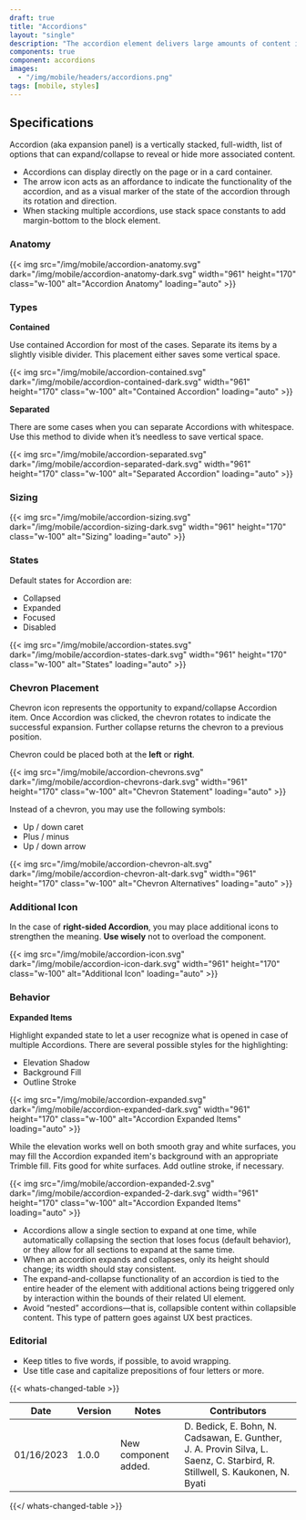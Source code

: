 ```yaml
---
draft: true
title: "Accordions"
layout: "single"
description: "The accordion element delivers large amounts of content in a small space through progressive disclosure."
components: true
component: accordions
images:
  - "/img/mobile/headers/accordions.png"
tags: [mobile, styles]
---
```



## Specifications

Accordion (aka expansion panel) is a vertically stacked, full-width, list of options that can expand/collapse to reveal or hide more associated content.

- Accordions can display directly on the page or in a card container.
- The arrow icon acts as an affordance to indicate the functionality of the accordion, and as a visual marker of the state of the accordion through its rotation and direction.
- When stacking multiple accordions, use stack space constants to add margin-bottom to the block element.

### Anatomy

{{< img src="/img/mobile/accordion-anatomy.svg" dark="/img/mobile/accordion-anatomy-dark.svg" width="961" height="170" class="w-100" alt="Accordion Anatomy" loading="auto" >}}

### Types

**Contained**

Use contained Accordion for most of the cases. Separate its items by a slightly visible divider. This placement either saves some vertical space.

{{< img src="/img/mobile/accordion-contained.svg" dark="/img/mobile/accordion-contained-dark.svg" width="961" height="170" class="w-100" alt="Contained Accordion" loading="auto" >}}

**Separated**

There are some cases when you can separate Accordions with whitespace. Use this method to divide when it’s needless to save vertical space.

{{< img src="/img/mobile/accordion-separated.svg" dark="/img/mobile/accordion-separated-dark.svg" width="961" height="170" class="w-100" alt="Separated Accordion" loading="auto" >}}

### Sizing

{{< img src="/img/mobile/accordion-sizing.svg" dark="/img/mobile/accordion-sizing-dark.svg" width="961" height="170" class="w-100" alt="Sizing" loading="auto" >}}

### States

Default states for Accordion are:
- Collapsed
- Expanded
- Focused
- Disabled

{{< img src="/img/mobile/accordion-states.svg" dark="/img/mobile/accordion-states-dark.svg" width="961" height="170" class="w-100" alt="States" loading="auto" >}}

### Chevron Placement

Chevron icon represents the opportunity to expand/collapse Accordion item. Once Accordion was clicked, the chevron rotates to indicate the successful expansion. Further collapse returns the chevron to a previous position.

Chevron could be placed both at the **left** or **right**.

{{< img src="/img/mobile/accordion-chevrons.svg" dark="/img/mobile/accordion-chevrons-dark.svg" width="961" height="170" class="w-100" alt="Chevron Statement" loading="auto" >}}

Instead of a chevron, you may use the following symbols:
- Up / down caret
- Plus / minus
- Up / down arrow

{{< img src="/img/mobile/accordion-chevron-alt.svg" dark="/img/mobile/accordion-chevron-alt-dark.svg" width="961" height="170" class="w-100" alt="Chevron Alternatives" loading="auto" >}}

### Additional Icon

In the case of **right-sided Accordion**, you may place additional icons to strengthen the meaning. **Use wisely** not to overload the component.

{{< img src="/img/mobile/accordion-icon.svg" dark="/img/mobile/accordion-icon-dark.svg" width="961" height="170" class="w-100" alt="Additional Icon" loading="auto" >}}

### Behavior

**Expanded Items**

Highlight expanded state to let a user recognize what is opened in case of multiple Accordions. There are several possible styles for the highlighting:
- Elevation Shadow
- Background Fill
- Outline Stroke

{{< img src="/img/mobile/accordion-expanded.svg" dark="/img/mobile/accordion-expanded-dark.svg" width="961" height="170" class="w-100" alt="Accordion Expanded Items" loading="auto" >}}

While the elevation works well on both smooth gray and white surfaces, you may fill the Accordion expanded item's background with an appropriate Trimble fill. Fits good for white surfaces. Add outline stroke, if necessary.

{{< img src="/img/mobile/accordion-expanded-2.svg" dark="/img/mobile/accordion-expanded-2-dark.svg" width="961" height="170" class="w-100" alt="Accordion Expanded Items" loading="auto" >}}

- Accordions allow a single section to expand at one time, while automatically collapsing the section that loses focus (default behavior), or they allow for all sections to expand at the same time.
- When an accordion expands and collapses, only its height should change; its width should stay consistent.
- The expand-and-collapse functionality of an accordion is tied to the entire header of the element with additional actions being triggered only by interaction within the bounds of their related UI element.
- Avoid “nested” accordions—that is, collapsible content within collapsible content. This type of pattern goes against UX best practices.

### Editorial

- Keep titles to five words, if possible, to avoid wrapping.
- Use title case and capitalize prepositions of four letters or more.


{{< whats-changed-table >}}

| Date       | Version | Notes                               | Contributors |
| ---------- | ------- | ----------------------------------- | ------------ |
| 01/16/2023 | 1.0.0   | New component added. | D. Bedick, E. Bohn, N. Cadsawan, E. Gunther, J. A. Provin Silva, L. Saenz, C. Starbird, R. Stillwell, S. Kaukonen, N. Byati|

{{</ whats-changed-table >}}
